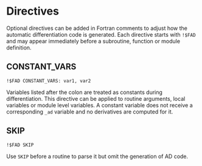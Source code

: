 # Directives

Optional directives can be added in Fortran comments to adjust how the automatic differentiation code is generated.
Each directive starts with `!$FAD` and may appear immediately before a subroutine, function or module definition.

## CONSTANT_VARS

```
!$FAD CONSTANT_VARS: var1, var2
```

Variables listed after the colon are treated as constants during differentiation.
This directive can be applied to routine arguments, local variables or module level variables.
A constant variable does not receive a corresponding `_ad` variable and no derivatives are computed for it.

## SKIP

```
!$FAD SKIP
```

Use `SKIP` before a routine to parse it but omit the generation of AD code.